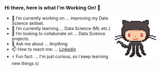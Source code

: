 ### Hi there, here is what I'm Working On! 👋
<img align='right' src='https://github.com/wloszynski/wloszynski/blob/master/octocat-anime.gif' width='150"'>

- 🔭 I’m currently working on ... improving my Data Science skillset.
- 🌱 I’m currently learning ... Data Science (ML etc.)
- 👯 I’m looking to collaborate on ... Data Science projects.
- 💬 Ask me about ... Anything
- 📫 How to reach me: ... [Linkedin](https://www.linkedin.com/in/wloszynski/)
- ⚡ Fun fact: ... I'm just curious, so I keep learning new things x)

